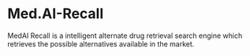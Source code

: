 # Med.AI-Recall
MedAI Recall is a intelligent alternate drug retrieval search engine which retrieves the possible alternatives available in the market.
